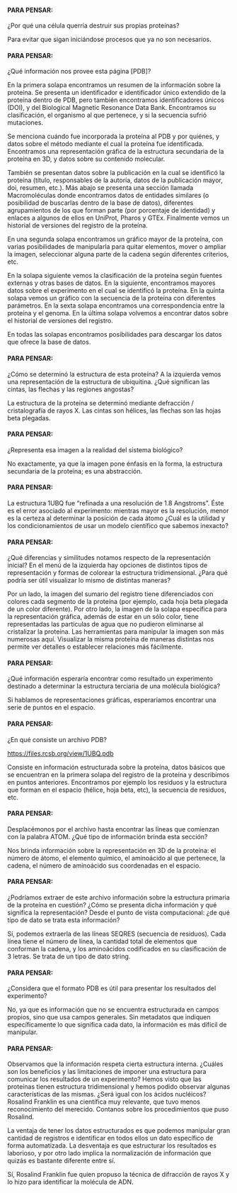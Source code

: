 #### PARA PENSAR:
¿Por qué una célula querría destruir sus propias 
proteínas?

Para evitar que sigan iniciándose procesos que ya 
no son necesarios.

#### PARA PENSAR:
¿Qué información nos provee esta página [PDB]?

En la primera solapa encontramos un resumen de la información 
sobre la proteína. Se presenta un identificador e identificador único 
extendido de la proteína dentro de PDB, pero también encontramos 
identificadores únicos (DOI), y del Biological Magnetic Resonance 
Data Bank. Encontramos su clasificación, el organismo al que 
pertenece, y si la secuencia sufrió mutaciones.

Se menciona cuándo fue incorporada la proteína al PDB y por quiénes, 
y datos sobre el método mediante el cual la proteína fue identificada. 
Encontramos una representación gráfica de la estructura 
secundaria de la proteína en 3D, y datos sobre su contenido molecular.

También se presentan datos sobre la publicación en la cual 
se identificó la proteína (título, responsables de la autoría, 
datos de la publicación mayor, doi, resumen, etc.). Más abajo se 
presenta una sección llamada Macromoléculas donde encontramos 
datos de entidades similares (o posibilidad de buscarlas 
dentro de la base de datos), diferentes agrupamientos de los 
que forman parte (por porcentaje de identidad) y enlaces a 
algunos de ellos en UniProt, Pharos y GTEx. Finalmente vemos 
un historial de versiones del registro de la proteína.

En una segunda solapa encontramos un gráfico mayor de la proteína, 
con varias posibilidades de manipularla para quitar elementos, 
mover o ampliar la imagen, seleccionar alguna parte de la cadena 
según diferentes criterios, etc.

En la solapa siguiente vemos la clasificación de la proteína 
según fuentes externas y otras bases de datos. En la siguiente, 
encontramos mayores datos sobre el experimento en el cual se 
identificó la proteína. En la quinta solapa vemos un gráfico 
con la secuencia de la proteína con diferentes parámetros. En la 
sexta solapa encontramos una correspondencia entre la proteína 
y el genoma. En la última solapa volvemos a encontrar datos 
sobre el historial de versiones del registro.

En todas las solapas encontramos posibilidades para descargar 
los datos que ofrece la base de datos.

#### PARA PENSAR:
¿Cómo se determinó la estructura de esta proteína? A la izquierda 
vemos una representación de la estructura de ubiquitina. 
¿Qué significan las cintas, las flechas y las regiones angostas?

La estructura de la proteína se determinó mediante defracción / 
cristalografía de rayos X. Las cintas son hélices, las flechas 
son las hojas beta plegadas.

#### PARA PENSAR:
¿Representa esa imagen a la realidad del sistema biológico?

No exactamente, ya que la imagen pone énfasis en la forma, la 
estructura secundaria de la proteína; es una abstracción.

#### PARA PENSAR:
La estructura 1UBQ fue “refinada a una resolución de 1.8 
Angstroms”. Éste es el error asociado al experimento: 
mientras mayor es la resolución, menor es la certeza al 
determinar la posición de cada átomo ¿Cuál es la utilidad 
y los condicionamientos de usar un modelo científico que 
sabemos inexacto?

#### PARA PENSAR:
¿Qué diferencias y similitudes notamos respecto de la 
representación inicial? En el menú de la izquierda hay 
opciones de distintos tipos de representación y formas de 
colorear la estructura tridimensional. ¿Para qué podría 
ser útil visualizar lo mismo de distintas maneras?

Por un lado, la imagen del sumario del registro tiene 
diferenciados con colores cada segmento de la proteína (por 
ejemplo, cada hoja beta plegada de un color diferente). Por 
otro lado, la imagen de la solapa específica para la 
representación gráfica, además de estar en un sólo color, 
tiene representadas las partículas de agua que no pudieron 
eliminarse al cristalizar la proteína. Las herramientas para 
manipular la imagen son más numerosas aquí. Visualizar la 
misma proteína de maneras distintas nos permite ver detalles 
o establecer relaciones más fácilmente.

#### PARA PENSAR:
¿Qué información esperaría encontrar como resultado un 
experimento destinado a determinar la estructura terciaria 
de una molécula biológica?

Si hablamos de representaciones gráficas, esperaríamos 
encontrar una serie de puntos en el espacio.

#### PARA PENSAR: 
¿En qué consiste un archivo PDB?

https://files.rcsb.org/view/1UBQ.pdb

Consiste en información estructurada sobre la proteína, 
datos básicos que se encuentran en la primera solapa del 
registro de la proteína y describimos en puntos anteriores. 
Encontramos por ejemplo los residuos y la estructura que 
forman en el espacio (hélice, hoja beta, etc), la secuencia 
de residuos, etc.

#### PARA PENSAR:
Desplacémonos por el archivo hasta encontrar las líneas 
que comienzan con la palabra ATOM. ¿Qué tipo de información 
brinda esta sección?

Nos brinda información sobre la representación en 3D de 
la proteína: el número de átomo, el elemento químico, el 
aminoácido al que pertenece, la cadena, el número de aminoácido 
sus coordenadas en el espacio.

#### PARA PENSAR:
¿Podríamos extraer de este archivo información sobre la 
estructura primaria de la proteína en cuestión? ¿Cómo se 
presenta dicha información y qué significa la representación? 
Desde el punto de vista computacional: ¿de qué tipo de dato 
se trata esta información?

Sí, podemos extraerla de las líneas SEQRES (secuencia de 
residuos). Cada línea tiene el número de línea, la cantidad 
total de elementos que conforman la cadena, y los aminoácidos 
codificados en su clasificación de 3 letras. Se trata de un 
tipo de dato string.

#### PARA PENSAR:
¿Considera que el formato PDB es útil para presentar los 
resultados del experimento?

No, ya que es información que no se encuentra estructurada 
en campos propios, sino que usa campos generales. Sin 
metadatos que indiquen específicamente lo que significa 
cada dato, la información es más difícil de manipular.

#### PARA PENSAR: 
Observamos que la información respeta cierta estructura 
interna. ¿Cuáles son los beneficios y las limitaciones 
de imponer una estructura para comunicar los resultados 
de un experimento? Hemos visto que las proteínas tienen 
estructura tridimensional y hemos podido observar algunas 
características de las mismas. ¿Será igual con los ácidos 
nucléicos? Rosalind Franklin es una científica muy 
relevante, que tuvo menos reconocimiento del merecido. 
Contanos sobre los procedimientos que puso Rosalind.

La ventaja de tener los datos estructurados es que podemos 
manipular gran cantidad de registros e identificar en todos 
ellos un dato específico de forma automatizada. La desventaja 
es que estructurar los resultados es laborioso, y por otro 
lado implica la normalización de información que quizás 
es bastante diferente entre sí.

Sí, Rosalind Franklin fue quien propuso la técnica de 
difracción de rayos X y lo hizo para identificar la 
molécula de ADN. 